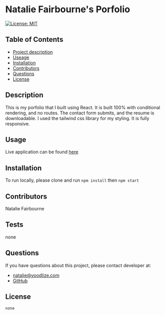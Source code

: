# Natalie Fairbourne's Porfolio

  
   [![License: MIT](https://img.shields.io/badge/License-MIT-yellow.svg)](https://opensource.org/licenses/MIT) 

  ## Table of Contents
  - [Project description](#Description)
  - [Useage](#Usage)
  - [Installation](#Installation)
  - [Contributors](#Contributors)
  - [Questions](#Questions)
  - [License](#License)

  ## Description
This is my porfolio that I built using React. It is built 100% with conditional rendering, and no routes. The contact form submits, and the resume is downloadable. I used the tailwind css library for my styling.  It is fully responsive.
  ## Usage
Live application can be found [here](https://nadybee.github.io/introduce/)

  ## Installation
To run locally, please clone and run `npm install` then `npm start`

  ## Contributors
  Natalie Fairbourne

  ## Tests
  none

  ## Questions
  If you have questions about this project, please contact developer at:
  - natalie@yoodlize.com 
  - [GitHub](https://github.com/nadybee)

  ## License
    none

